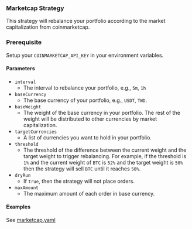 ### Marketcap Strategy

This strategy will rebalance your portfolio according to the market capitalization from coinmarketcap.

### Prerequisite 

Setup your `COINMARKETCAP_API_KEY` in your environment variables.

#### Parameters

- `interval`
    - The interval to rebalance your portfolio, e.g., `5m`, `1h`
- `baseCurrency`
    - The base currency of your portfolio, e.g., `USDT`, `TWD`.
- `baseWeight`
    - The weight of the base currency in your portfolio. The rest of the weight will be distributed to other currencies by market capitalization.
- `targetCurrencies`
    - A list of currencies you want to hold in your portfolio.
- `threshold`
    - The threshold of the difference between the current weight and the target weight to trigger rebalancing. For example, if the threshold is `1%` and the current weight of `BTC` is `52%` and the target weight is `50%` then the strategy will sell `BTC` until it reaches `50%`.
- `dryRun`
    - If `true`, then the strategy will not place orders.
- `maxAmount` 
    - The maximum amount of each order in base currency.

#### Examples

See [marketcap.yaml](../../config/marketcap.yaml)

